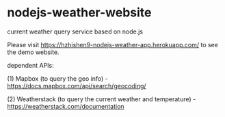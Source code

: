 # nodejs-weather-website
current weather query service based on node.js

Please visit https://hzhishen9-nodejs-weather-app.herokuapp.com/ to see the demo website.

dependent APIs:

(1) Mapbox (to query the geo info) - https://docs.mapbox.com/api/search/geocoding/

(2) Weatherstack (to query the current weather and temperature) - https://weatherstack.com/documentation
